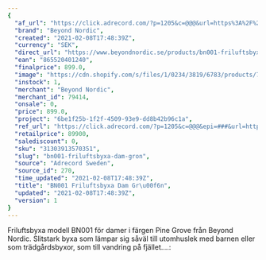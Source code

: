 ```yaml
---
{
  "af_url": "https://click.adrecord.com/?p=1205&c=@@@&url=https%3A%2F%2Fwww.beyondnordic.se%2Fproducts%2Fbn001-friluftsbyxa-dam-pine-grove",
  "brand": "Beyond Nordic",
  "created": "2021-02-08T17:48:39Z",
  "currency": "SEK",
  "direct_url": "https://www.beyondnordic.se/products/bn001-friluftsbyxa-dam-pine-grove",
  "ean": "865520401240",
  "finalprice": 899.0,
  "image": "https://cdn.shopify.com/s/files/1/0234/3819/6783/products/7ad6fc4abb63636d6c6fa3bd00e8f99cc96a9341_2048x2048.jpg",
  "instock": 1,
  "merchant": "Beyond Nordic",
  "merchant_id": 79414,
  "onsale": 0,
  "price": 899.0,
  "project": "6be1f25b-1f2f-4509-93e9-dd8b42b96c1a",
  "ref_url": "https://click.adrecord.com/?p=1205&c=@@@&epi=###&url=https%3A%2F%2Fwww.beyondnordic.se%2Fproducts%2Fbn001-friluftsbyxa-dam-pine-grove",
  "retailprice": 89900,
  "salediscount": 0,
  "sku": "31303913570351",
  "slug": "bn001-friluftsbyxa-dam-gron",
  "source": "Adrecord Sweden",
  "source_id": 270,
  "time_updated": "2021-02-08T17:48:39Z",
  "title": "BN001 Friluftsbyxa Dam Gr\u00f6n",
  "updated": "2021-02-08T17:48:39Z",
  "version": 1
}
---
```


Friluftsbyxa modell BN001 för damer i färgen Pine Grove från Beyond Nordic. Slitstark byxa som lämpar sig såväl till utomhuslek med barnen eller som trädgårdsbyxor, som till vandring på fjället.…:
